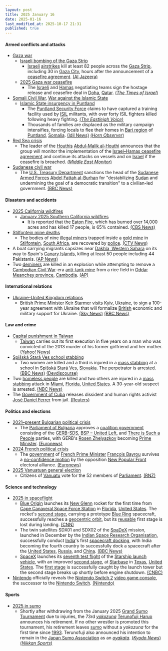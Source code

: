 ```yaml
---
layout: post
title: 2025 January 16
date: 2025-01-16
last_modified_at: 2025-10-17 21:31
published: true
---
```



#### Armed conflicts and attacks

* [Gaza war](https://en.wikipedia.org/wiki/Gaza_war "Gaza war")
  * [Israeli bombing of the Gaza Strip](https://en.wikipedia.org/wiki/Israeli_bombing_of_the_Gaza_Strip "Israeli bombing of the Gaza Strip")
    * [Israeli](https://en.wikipedia.org/wiki/Israeli_Air_Force "Israeli Air Force") [airstrikes](https://en.wikipedia.org/wiki/Airstrike "Airstrike") kill at least 82 people across the [Gaza Strip](https://en.wikipedia.org/wiki/Gaza_Strip "Gaza Strip"), including 30 in [Gaza City](https://en.wikipedia.org/wiki/Gaza_City "Gaza City"), hours after the announcement of a [ceasefire agreement](https://en.wikipedia.org/wiki/January_2025_Gaza_war_ceasefire "January 2025 Gaza war ceasefire"). [(Al Jazeera)](https://www.aljazeera.com/news/2025/1/16/israeli-attacks-kill-30-palestinians-in-gaza-after-ceasefire-deal-announced)
  * [2025 Gaza war ceasefire](https://en.wikipedia.org/wiki/January_2025_Gaza_war_ceasefire "January 2025 Gaza war ceasefire")
    * The [Israeli](https://en.wikipedia.org/wiki/Israel "Israel") and [Hamas](https://en.wikipedia.org/wiki/Hamas "Hamas") negotiating teams sign the hostage release and ceasefire deal in [Doha](https://en.wikipedia.org/wiki/Doha "Doha"), [Qatar](https://en.wikipedia.org/wiki/Qatar "Qatar"). [(*The Times of Israel*)](https://www.timesofisrael.com/liveblog_entry/israel-and-hamas-sign-hostage-ceasefire-deal-after-mediators-iron-out-final-kinks/)
* [Somali Civil War](https://en.wikipedia.org/wiki/Somali_Civil_War_%282009%E2%80%93present%29 "Somali Civil War (2009–present)"), [War against the Islamic State](https://en.wikipedia.org/wiki/War_against_the_Islamic_State "War against the Islamic State")
  * [Islamic State insurgency in Puntland](https://en.wikipedia.org/wiki/Islamic_State_insurgency_in_Puntland "Islamic State insurgency in Puntland")
    * The [Puntland Security Force](https://en.wikipedia.org/wiki/Puntland_Security_Force "Puntland Security Force") claims to have captured a training facility used by [ISIL](https://en.wikipedia.org/wiki/Islamic_State_%E2%80%93_Somalia_Province "Islamic State – Somalia Province") militants, with over forty ISIL fighters killed following heavy fighting. [(*The Eastleigh Voice*)](https://eastleighvoice.co.ke/somalia/105485/puntland-forces-record-major-victories-against-isis-in-somalia)
    * Thousands of families are displaced as the military campaign intensifies, forcing locals to flee their homes in [Bari region](https://en.wikipedia.org/wiki/Bari%2C_Somalia "Bari, Somalia") of [Puntland](https://en.wikipedia.org/wiki/Puntland "Puntland"), [Somalia](https://en.wikipedia.org/wiki/Somalia "Somalia"). [(Idil News)](https://www.idilnews.com/puntland-urging-international-community-while-forces-crack-down-toward-isis-discover-foreign-passports-and-bank-cards/) [(*Horn Observer*)](https://hornobserver.com/articles/3126/Puntland-Appeals-for-Urgent-Aid-Amid-Military-Operations-Against-ISIS)
* [Red Sea crisis](https://en.wikipedia.org/wiki/Red_Sea_crisis "Red Sea crisis")
  * The leader of the [Houthis](https://en.wikipedia.org/wiki/Houthis "Houthis") [Abdul-Malik al-Houthi](https://en.wikipedia.org/wiki/Abdul-Malik_al-Houthi "Abdul-Malik al-Houthi") announces that the group will monitor the implementation of the [Israel–Hamas ceasefire agreement](https://en.wikipedia.org/wiki/Three-phase_Israel%E2%80%93Hamas_war_ceasefire_proposal "Three-phase Israel–Hamas war ceasefire proposal") and continue its attacks on vessels and on [Israel](https://en.wikipedia.org/wiki/Israel "Israel") if the ceasefire is breached. [(*Middle East Monitor*)](https://www.middleeastmonitor.com/20250116-yemens-houthis-to-continue-attacks-if-gaza-ceasefire-breached/)
* [Sudanese civil war](https://en.wikipedia.org/wiki/Sudanese_civil_war_%282023%E2%80%93present%29 "Sudanese civil war (2023–present)")
  * The [U.S. Treasury Department](https://en.wikipedia.org/wiki/United_States_Department_of_the_Treasury "United States Department of the Treasury") sanctions the head of the [Sudanese Armed Forces](https://en.wikipedia.org/wiki/Sudanese_Armed_Forces "Sudanese Armed Forces") [Abdel Fattah al-Burhan](https://en.wikipedia.org/wiki/Abdel_Fattah_al-Burhan "Abdel Fattah al-Burhan") for "destabilizing [Sudan](https://en.wikipedia.org/wiki/Sudan "Sudan") and undermining the goal of a democratic transition" to a civilian-led government. [(BBC News)](https://www.bbc.co.uk/news/articles/cn8x5nkj8pyo)

#### Disasters and accidents

* [2025 California wildfires](https://en.wikipedia.org/wiki/2025_California_wildfires "2025 California wildfires")
  * [January 2025 Southern California wildfires](https://en.wikipedia.org/wiki/January_2025_Southern_California_wildfires "January 2025 Southern California wildfires")
    * It is reported that the [Eaton Fire](https://en.wikipedia.org/wiki/Eaton_Fire "Eaton Fire"), which has burned over 14,000 acres and has killed 17 people, is 65% contained. [(CBS News)](https://www.cbsnews.com/losangeles/news/eaton-fire-containment-altadena-strong-winds/)
* [Stilfontein mine deaths](https://en.wikipedia.org/wiki/Stilfontein_mine_deaths "Stilfontein mine deaths")
  * The bodies of nine [illegal miners](https://en.wikipedia.org/wiki/Illegal_mining "Illegal mining") trapped inside a [gold mine](https://en.wikipedia.org/wiki/Gold_mine "Gold mine") in [Stilfontein](https://en.wikipedia.org/wiki/Stilfontein "Stilfontein"), [South Africa](https://en.wikipedia.org/wiki/South_Africa "South Africa"), are recovered by [police](https://en.wikipedia.org/wiki/South_African_Police_Service "South African Police Service"). [(CTV News)](https://www.ctvnews.ca/world/article/standoff-in-south-africa-ends-with-87-miners-dead-and-anger-over-polices-smoke-them-out-tactics/)
* A boat carrying migrants capsizes near [Dakhla, Western Sahara](https://en.wikipedia.org/wiki/Dakhla%2C_Western_Sahara "Dakhla, Western Sahara") on its way to Spain's [Canary Islands](https://en.wikipedia.org/wiki/Canary_Islands "Canary Islands"), killing at least 50 people including 44 Pakistanis. [(AP News)](https://apnews.com/article/pakistan-migrant-boat-capsize-morocco-29d58ccf4ffdcde2860bbbce948c7ff0)
* Two [deminers](https://en.wikipedia.org/wiki/Demining "Demining") are killed in an explosion while attempting to remove a [Cambodian Civil War](https://en.wikipedia.org/wiki/Cambodian_Civil_War "Cambodian Civil War")-era [anti-tank mine](https://en.wikipedia.org/wiki/Anti-tank_mine "Anti-tank mine") from a rice field in [Oddar Meanchey province](https://en.wikipedia.org/wiki/Oddar_Meanchey_province "Oddar Meanchey province"), [Cambodia](https://en.wikipedia.org/wiki/Cambodia "Cambodia"). [(AP)](https://apnews.com/article/landmine-cambodia-killed-cmac-khmer-rouge-c4468881e8805a3106c56f8a2e664d34)

#### International relations

* [Ukraine–United Kingdom relations](https://en.wikipedia.org/wiki/Ukraine%E2%80%93United_Kingdom_relations "Ukraine–United Kingdom relations")
  * [British Prime Minister](https://en.wikipedia.org/wiki/Prime_Minister_of_the_United_Kingdom "Prime Minister of the United Kingdom") [Keir Starmer](https://en.wikipedia.org/wiki/Keir_Starmer "Keir Starmer") [visits](https://en.wikipedia.org/wiki/List_of_international_prime_ministerial_trips_made_by_Keir_Starmer "List of international prime ministerial trips made by Keir Starmer") [Kyiv](https://en.wikipedia.org/wiki/Kyiv "Kyiv"), [Ukraine](https://en.wikipedia.org/wiki/Ukraine "Ukraine"), to sign a 100-year agreement with Ukraine that will formalize [British](https://en.wikipedia.org/wiki/UK "UK") economic and military support for Ukraine. [(Sky News)](https://news.sky.com/story/sir-keir-starmer-to-sign-100-year-friendship-deal-with-ukraine-in-first-kyiv-visit-since-becoming-pm-13289508) [(BBC News)](https://www.bbc.co.uk/news/articles/cvgem31jekvo)

#### Law and crime

* [Capital punishment in Taiwan](https://en.wikipedia.org/wiki/Capital_punishment_in_Taiwan "Capital punishment in Taiwan")
  * [Taiwan](https://en.wikipedia.org/wiki/Taiwan "Taiwan") carries out its first execution in five years on a man who was convicted of the 2013 murder of his former girlfriend and her mother. [(Yahoo! News)](https://uk.news.yahoo.com/taiwan-carries-first-execution-five-003203347.html)
* [Spišská Stará Ves school stabbing](https://en.wikipedia.org/wiki/Spi%C5%A1sk%C3%A1_Star%C3%A1_Ves_school_stabbing "Spišská Stará Ves school stabbing")
  * Two women are killed and a third is injured in a [mass stabbing](https://en.wikipedia.org/wiki/Mass_stabbing "Mass stabbing") at a school in [Spišská Stará Ves](https://en.wikipedia.org/wiki/Spi%C5%A1sk%C3%A1_Star%C3%A1_Ves "Spišská Stará Ves"), [Slovakia](https://en.wikipedia.org/wiki/Slovakia "Slovakia"). The perpetrator is arrested. [(BBC News)](https://www.bbc.com/news/articles/cx2kvz9d9rvo) [(Devdiscourse)](https://www.devdiscourse.com/article/law-order/3227238-tragic-school-stabbing-in-slovakia-two-dead)
* Two [homeless people](https://en.wikipedia.org/wiki/Homelessness "Homelessness") are killed and two others are injured in a [mass stabbing](https://en.wikipedia.org/wiki/Mass_stabbing "Mass stabbing") attack in [Miami](https://en.wikipedia.org/wiki/Miami "Miami"), [Florida](https://en.wikipedia.org/wiki/Florida "Florida"), [United States](https://en.wikipedia.org/wiki/United_States "United States"). A 30-year-old suspect is arrested. [(NBC News)](https://www.nbcmiami.com/news/local/police-investigate-death-in-downtown-miami-detain-suspect-armed-with-stick/3517156/)
* The [Government of Cuba](https://en.wikipedia.org/wiki/Government_of_Cuba "Government of Cuba") releases dissident and human rights activist [José Daniel Ferrer](https://en.wikipedia.org/wiki/Jos%C3%A9_Daniel_Ferrer "José Daniel Ferrer") from jail. [(Reuters)](https://www.reuters.com/world/americas/cuba-releases-jailed-dissident-rights-activist-jose-daniel-ferrer-2025-01-16/)

#### Politics and elections

* [2021–present Bulgarian political crisis](https://en.wikipedia.org/wiki/2021%E2%80%93present_Bulgarian_political_crisis "2021–present Bulgarian political crisis")
  * The [Parliament of Bulgaria](https://en.wikipedia.org/wiki/Parliament_of_Bulgaria "Parliament of Bulgaria") approves a [coalition government](https://en.wikipedia.org/wiki/Zhelyazkov_Government "Zhelyazkov Government") consisting of the [GERB-SDS](https://en.wikipedia.org/wiki/GERB-SDS "GERB-SDS"), [BSP – United Left](https://en.wikipedia.org/wiki/BSP_%E2%80%93_United_Left "BSP – United Left"), and [There is Such a People](https://en.wikipedia.org/wiki/There_is_Such_a_People "There is Such a People") parties, with GERB's [Rosen Zhelyazkov](https://en.wikipedia.org/wiki/Rosen_Zhelyazkov "Rosen Zhelyazkov") becoming [Prime Minister](https://en.wikipedia.org/wiki/Prime_Minister_of_Bulgaria "Prime Minister of Bulgaria"). [(Euronews)](https://www.euronews.com/2025/01/16/bulgarian-parliament-approves-centre-right-coalition-government)
* [2024 French political crisis](https://en.wikipedia.org/wiki/2024_French_political_crisis "2024 French political crisis")
  * The [government](https://en.wikipedia.org/wiki/Bayrou_government "Bayrou government") of [French Prime Minister](https://en.wikipedia.org/wiki/Prime_Minister_of_France "Prime Minister of France") [François Bayrou](https://en.wikipedia.org/wiki/Fran%C3%A7ois_Bayrou "François Bayrou") survives a [no-confidence motion](https://en.wikipedia.org/wiki/Motion_of_no_confidence "Motion of no confidence") by the opposition [New Popular Front](https://en.wikipedia.org/wiki/New_Popular_Front "New Popular Front") electoral alliance. [(Euronews)](https://www.euronews.com/my-europe/2025/01/16/new-french-prime-minister-francois-bayrou-survives-no-confidence-vote)
* [2025 Vanuatuan general election](https://en.wikipedia.org/wiki/2025_Vanuatuan_general_election "2025 Vanuatuan general election")
  * Citizens of [Vanuatu](https://en.wikipedia.org/wiki/Vanuatu "Vanuatu") vote for the 52 members of [Parliament](https://en.wikipedia.org/wiki/Parliament_of_Vanuatu "Parliament of Vanuatu"). [(RNZ)](https://www.rnz.co.nz/international/pacific-news/539119/polling-underway-in-vanuatu)

#### Science and technology

* [2025 in spaceflight](https://en.wikipedia.org/wiki/2025_in_spaceflight "2025 in spaceflight")
  * [Blue Origin](https://en.wikipedia.org/wiki/Blue_Origin "Blue Origin") launches its [New Glenn](https://en.wikipedia.org/wiki/New_Glenn "New Glenn") rocket for the first time from [Cape Canaveral Space Force Station](https://en.wikipedia.org/wiki/Cape_Canaveral_Space_Force_Station "Cape Canaveral Space Force Station") in [Florida](https://en.wikipedia.org/wiki/Florida "Florida"), [United States](https://en.wikipedia.org/wiki/United_States "United States"). The rocket's [second stage](https://en.wikipedia.org/wiki/Multistage_rocket "Multistage rocket"), carrying a prototype [Blue Ring](https://en.wikipedia.org/wiki/Blue_Ring "Blue Ring") spacecraft, successfully reaches a [geocentric orbit](https://en.wikipedia.org/wiki/Geocentric_orbit "Geocentric orbit"), but its [reusable](https://en.wikipedia.org/wiki/Reusable_launch_vehicle "Reusable launch vehicle") first stage is lost during landing. [(CNN)](https://www.cnn.com/2025/01/16/science/new-glenn-launch-blue-origin/index.html)
  * The twin satellites SDX01 and SDX02 of the [SpaDeX](https://en.wikipedia.org/wiki/SpaDeX "SpaDeX") mission, launched in December by the [Indian Space Research Organisation](https://en.wikipedia.org/wiki/Indian_Space_Research_Organisation "Indian Space Research Organisation"), successfully conduct [India](https://en.wikipedia.org/wiki/India "India")'s first [spacecraft docking](https://en.wikipedia.org/wiki/Docking_and_berthing_of_spacecraft "Docking and berthing of spacecraft"), with India becoming the fourth country to successfully dock a spacecraft after the [United States](https://en.wikipedia.org/wiki/United_States "United States"), [Russia](https://en.wikipedia.org/wiki/Russia "Russia"), and [China](https://en.wikipedia.org/wiki/China "China"). [(BBC News)](https://www.bbc.com/news/articles/c8j89k02py0o)
  * [SpaceX](https://en.wikipedia.org/wiki/SpaceX "SpaceX") launches its [seventh test flight](https://en.wikipedia.org/wiki/Starship_flight_test_7 "Starship flight test 7") of the [Starship launch vehicle](https://en.wikipedia.org/wiki/SpaceX_Starship "SpaceX Starship"), with an improved [second stage](https://en.wikipedia.org/wiki/SpaceX_Starship_%28spacecraft%29 "SpaceX Starship (spacecraft)"), at [Starbase](https://en.wikipedia.org/wiki/SpaceX_Starbase "SpaceX Starbase") in [Texas](https://en.wikipedia.org/wiki/Texas "Texas"), [United States](https://en.wikipedia.org/wiki/United_States "United States"). The [first stage](https://en.wikipedia.org/wiki/SpaceX_Super_Heavy "SpaceX Super Heavy") is successfully caught by the launch tower but the second stage breaks up shortly before engine shutdown. [(CNBC)](https://www.cnbc.com/2025/01/16/spacex-launch-starship-flight-seven-starlink-satellite-test.html)
* [Nintendo](https://en.wikipedia.org/wiki/Nintendo "Nintendo") officially reveals the [Nintendo Switch 2](https://en.wikipedia.org/wiki/Nintendo_Switch_2 "Nintendo Switch 2") [video game console](https://en.wikipedia.org/wiki/Video_game_console "Video game console"), the successor to the [Nintendo Switch](https://en.wikipedia.org/wiki/Nintendo_Switch "Nintendo Switch"). [(Nintendo)](https://www.nintendo.com/us/whatsnew/nintendo-switch-2-to-be-released-in-2025/)

#### Sports

* [2025 in sumo](https://en.wikipedia.org/wiki/2025_in_sumo "2025 in sumo")
  * Shortly after withdrawing from the January 2025 [Grand Sumo Tournament](https://en.wikipedia.org/wiki/Honbasho "Honbasho") due to injuries, the 73rd *[yokozuna](https://en.wikipedia.org/wiki/Yokozuna "Yokozuna")* [Terunofuji Haruo](https://en.wikipedia.org/wiki/Terunofuji_Haruo "Terunofuji Haruo") announces his retirement. If no other wrestler is promoted this tournament, his retirement leaves [sumo](https://en.wikipedia.org/wiki/Sumo "Sumo") without a *yokozuna* for the first time since [1993](https://en.wikipedia.org/wiki/1993_in_sumo "1993 in sumo"). Terunofuji also announced his intention to remain in the [Japan Sumo Association](https://en.wikipedia.org/wiki/Japan_Sumo_Association "Japan Sumo Association") as an *[oyakata](https://en.wikipedia.org/wiki/Toshiyori "Toshiyori")*. [(*Kyodo News*)](https://english.kyodonews.net/news/2025/01/14bd63c63a6b-sumo-lone-yokozuna-terunofuji-pulls-out-of-new-year-meet.html) [(*Nikkan Sports*)](https://www.nikkansports.com/battle/sumo/news/202501160000520.html)
